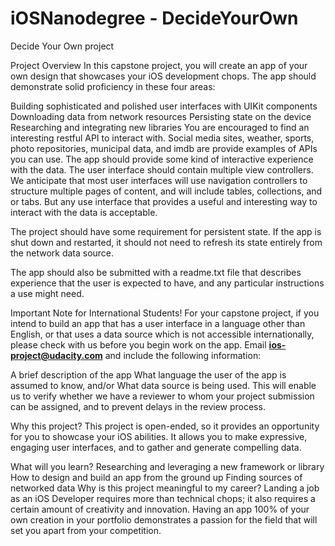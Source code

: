 # iOSNanodegree - DecideYourOwn
Decide Your Own project

Project Overview
In this capstone project, you will create an app of your own design that showcases your iOS development chops. The app should demonstrate solid proficiency in these four areas:

Building sophisticated and polished user interfaces with UIKit components
Downloading data from network resources
Persisting state on the device
Researching and integrating new libraries
You are encouraged to find an interesting restful API to interact with. Social media sites, weather, sports, photo repositories, municipal data, and imdb are provide examples of APIs you can use. The app should provide some kind of interactive experience with the data. The user interface should contain multiple view controllers. We anticipate that most user interfaces will use navigation controllers to structure multiple pages of content, and will include tables, collections, and or tabs. But any use interface that provides a useful and interesting way to interact with the data is acceptable.

The project should have some requirement for persistent state. If the app is shut down and restarted, it should not need to refresh its state entirely from the network data source.

The app should also be submitted with a readme.txt file that describes experience that the user is expected to have, and any particular instructions a use might need.

Important Note for International Students!
For your capstone project, if you intend to build an app that has a user interface in a language other than English, or that uses a data source which is not accessible internationally, please check with us before you begin work on the app. Email **ios-project@udacity.com** and include the following information:

A brief description of the app
What language the user of the app is assumed to know, and/or
What data source is being used.
This will enable us to verify whether we have a reviewer to whom your project submission can be assigned, and to prevent delays in the review process.

Why this project?
This project is open-ended, so it provides an opportunity for you to showcase your iOS abilities. It allows you to make expressive, engaging user interfaces, and to gather and generate compelling data.

What will you learn?
Researching and leveraging a new framework or library
How to design and build an app from the ground up
Finding sources of networked data
Why is this project meaningful to my career?
Landing a job as an iOS Developer requires more than technical chops; it also requires a certain amount of creativity and innovation. Having an app 100% of your own creation in your portfolio demonstrates a passion for the field that will set you apart from your competition.
